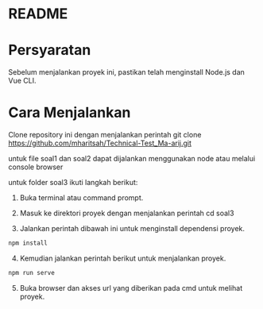 # README
# Persyaratan
Sebelum menjalankan proyek ini, pastikan telah menginstall Node.js dan Vue CLI. 

# Cara Menjalankan
Clone repository ini dengan menjalankan perintah git clone https://github.com/mharitsah/Technical-Test_Ma-arij.git

untuk file soal1 dan soal2 dapat dijalankan menggunakan node atau melalui console browser

untuk folder soal3 ikuti langkah berikut:

1. Buka terminal atau command prompt.

2. Masuk ke direktori proyek dengan menjalankan perintah cd soal3

3. Jalankan perintah dibawah ini untuk menginstall dependensi proyek.
```bash
npm install
```

4. Kemudian jalankan perintah berikut untuk menjalankan proyek.
```bash
npm run serve
```

5. Buka browser dan akses url yang diberikan pada cmd untuk melihat proyek.
